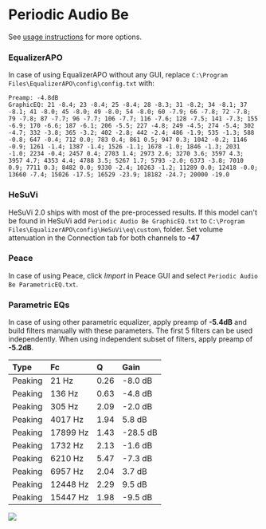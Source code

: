# Periodic Audio Be
See [usage instructions](https://github.com/jaakkopasanen/AutoEq#usage) for more options.

### EqualizerAPO
In case of using EqualizerAPO without any GUI, replace `C:\Program Files\EqualizerAPO\config\config.txt`
with:
```
Preamp: -4.8dB
GraphicEQ: 21 -8.4; 23 -8.4; 25 -8.4; 28 -8.3; 31 -8.2; 34 -8.1; 37 -8.1; 41 -8.0; 45 -8.0; 49 -8.0; 54 -8.0; 60 -7.9; 66 -7.8; 72 -7.8; 79 -7.8; 87 -7.7; 96 -7.7; 106 -7.7; 116 -7.6; 128 -7.5; 141 -7.3; 155 -6.9; 170 -6.6; 187 -6.1; 206 -5.5; 227 -4.8; 249 -4.5; 274 -5.4; 302 -4.7; 332 -3.8; 365 -3.2; 402 -2.8; 442 -2.4; 486 -1.9; 535 -1.3; 588 -0.8; 647 -0.4; 712 0.0; 783 0.4; 861 0.5; 947 0.3; 1042 -0.2; 1146 -0.9; 1261 -1.4; 1387 -1.4; 1526 -1.1; 1678 -1.0; 1846 -1.3; 2031 -1.0; 2234 -0.4; 2457 0.4; 2703 1.4; 2973 2.6; 3270 3.6; 3597 4.3; 3957 4.7; 4353 4.4; 4788 3.5; 5267 1.7; 5793 -2.0; 6373 -3.8; 7010 0.9; 7711 0.3; 8482 0.0; 9330 -2.4; 10263 -1.2; 11289 0.0; 12418 -0.0; 13660 -7.4; 15026 -17.5; 16529 -23.9; 18182 -24.7; 20000 -19.0
```

### HeSuVi
HeSuVi 2.0 ships with most of the pre-processed results. If this model can't be found in HeSuVi add
`Periodic Audio Be GraphicEQ.txt` to `C:\Program Files\EqualizerAPO\config\HeSuVi\eq\custom\` folder.
Set volume attenuation in the Connection tab for both channels to **-47**

### Peace
In case of using Peace, click *Import* in Peace GUI and select `Periodic Audio Be ParametricEQ.txt`.

### Parametric EQs
In case of using other parametric equalizer, apply preamp of **-5.4dB** and build filters manually
with these parameters. The first 5 filters can be used independently.
When using independent subset of filters, apply preamp of **-5.2dB**.

| Type    | Fc       |    Q | Gain     |
|:--------|:---------|:-----|:---------|
| Peaking | 21 Hz    | 0.26 | -8.0 dB  |
| Peaking | 136 Hz   | 0.63 | -4.8 dB  |
| Peaking | 305 Hz   | 2.09 | -2.0 dB  |
| Peaking | 4017 Hz  | 1.94 | 5.8 dB   |
| Peaking | 17899 Hz | 1.43 | -28.5 dB |
| Peaking | 1732 Hz  | 2.13 | -1.6 dB  |
| Peaking | 6210 Hz  | 5.47 | -7.3 dB  |
| Peaking | 6957 Hz  | 2.04 | 3.7 dB   |
| Peaking | 12448 Hz | 2.29 | 9.5 dB   |
| Peaking | 15447 Hz | 1.98 | -9.5 dB  |

![](https://raw.githubusercontent.com/jaakkopasanen/AutoEq/master/results/oratory1990/harman_in-ear_2017-1/Periodic%20Audio%20Be/Periodic%20Audio%20Be.png)
